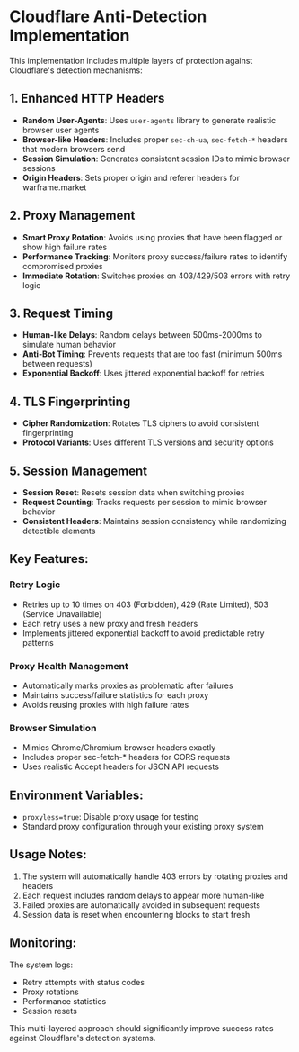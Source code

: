 # Cloudflare Anti-Detection Implementation

This implementation includes multiple layers of protection against Cloudflare's detection mechanisms:

## 1. Enhanced HTTP Headers
- **Random User-Agents**: Uses `user-agents` library to generate realistic browser user agents
- **Browser-like Headers**: Includes proper `sec-ch-ua`, `sec-fetch-*` headers that modern browsers send
- **Session Simulation**: Generates consistent session IDs to mimic browser sessions
- **Origin Headers**: Sets proper origin and referer headers for warframe.market

## 2. Proxy Management
- **Smart Proxy Rotation**: Avoids using proxies that have been flagged or show high failure rates
- **Performance Tracking**: Monitors proxy success/failure rates to identify compromised proxies
- **Immediate Rotation**: Switches proxies on 403/429/503 errors with retry logic

## 3. Request Timing
- **Human-like Delays**: Random delays between 500ms-2000ms to simulate human behavior
- **Anti-Bot Timing**: Prevents requests that are too fast (minimum 500ms between requests)
- **Exponential Backoff**: Uses jittered exponential backoff for retries

## 4. TLS Fingerprinting
- **Cipher Randomization**: Rotates TLS ciphers to avoid consistent fingerprinting
- **Protocol Variants**: Uses different TLS versions and security options

## 5. Session Management
- **Session Reset**: Resets session data when switching proxies
- **Request Counting**: Tracks requests per session to mimic browser behavior
- **Consistent Headers**: Maintains session consistency while randomizing detectible elements

## Key Features:

### Retry Logic
- Retries up to 10 times on 403 (Forbidden), 429 (Rate Limited), 503 (Service Unavailable)
- Each retry uses a new proxy and fresh headers
- Implements jittered exponential backoff to avoid predictable retry patterns

### Proxy Health Management
- Automatically marks proxies as problematic after failures
- Maintains success/failure statistics for each proxy
- Avoids reusing proxies with high failure rates

### Browser Simulation
- Mimics Chrome/Chromium browser headers exactly
- Includes proper sec-fetch-* headers for CORS requests
- Uses realistic Accept headers for JSON API requests

## Environment Variables:
- `proxyless=true`: Disable proxy usage for testing
- Standard proxy configuration through your existing proxy system

## Usage Notes:
1. The system will automatically handle 403 errors by rotating proxies and headers
2. Each request includes random delays to appear more human-like
3. Failed proxies are automatically avoided in subsequent requests
4. Session data is reset when encountering blocks to start fresh

## Monitoring:
The system logs:
- Retry attempts with status codes
- Proxy rotations
- Performance statistics
- Session resets

This multi-layered approach should significantly improve success rates against Cloudflare's detection systems.

